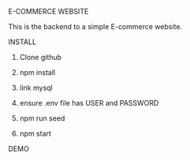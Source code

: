 E-COMMERCE WEBSITE

This is the backend to a simple E-commerce website.

INSTALL

1. Clone github

2. npm install

3. link mysql

4. ensure .env file has USER and PASSWORD

5. npm run seed

6. npm start

DEMO



